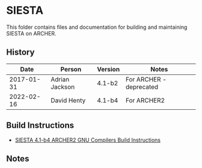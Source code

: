 SIESTA
======

This folder contains files and documentation for building and maintaining SIESTA on ARCHER.

History
-------

Date | Person | Version | Notes
---- | -------|---------|------
2017-01-31 | Adrian Jackson | 4.1-b2 | For ARCHER - deprecated |
2022-02-16 | David Henty | 4.1-b4 | For ARCHER2 | 

Build Instructions
------------------

* [SIESTA 4.1-b4 ARCHER2 GNU Compilers Build Instructions](build_siesta_4.1_amd_epyc.md)

Notes
-----

